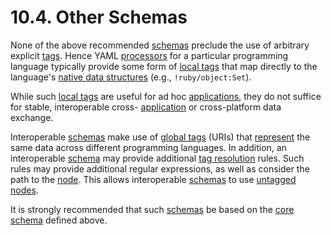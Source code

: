 # 10.4. Other Schemas

None of the above recommended [schemas](https://yaml.org/spec/1.2.2/#recommended-schemas) preclude the use of arbitrary explicit [tags](https://yaml.org/spec/1.2.2/#tags). Hence YAML [processors](https://yaml.org/spec/1.2.2/#processes-and-models) for a particular programming language typically provide some form of [local tags](https://yaml.org/spec/1.2.2/#tags) that map directly to the language's [native data structures](https://yaml.org/spec/1.2.2/#representing-native-data-structures) (e.g., `!ruby/object:Set`).

While such [local tags](https://yaml.org/spec/1.2.2/#tags) are useful for ad hoc [applications](https://yaml.org/spec/1.2.2/#processes-and-models), they do not suffice for stable, interoperable cross- [application](https://yaml.org/spec/1.2.2/#processes-and-models) or cross-platform data exchange.

Interoperable [schemas](https://yaml.org/spec/1.2.2/#recommended-schemas) make use of [global tags](https://yaml.org/spec/1.2.2/#tags) (URIs) that [represent](https://yaml.org/spec/1.2.2/#representation-graph) the same data across different programming languages. In addition, an interoperable [schema](https://yaml.org/spec/1.2.2/#recommended-schemas) may provide additional [tag resolution](https://yaml.org/spec/1.2.2/#tag-resolution) rules. Such rules may provide additional regular expressions, as well as consider the path to the [node](https://yaml.org/spec/1.2.2/#nodes). This allows interoperable [schemas](https://yaml.org/spec/1.2.2/#recommended-schemas) to use [untagged](https://yaml.org/spec/1.2.2/#resolved-tags) [nodes](https://yaml.org/spec/1.2.2/#nodes).

It is strongly recommended that such [schemas](https://yaml.org/spec/1.2.2/#recommended-schemas) be based on the [core schema](https://yaml.org/spec/1.2.2/#core-schema) defined above.